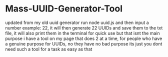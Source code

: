 # Mass-UUID-Generator-Tool
updated from my old uuid generator
run node uuid.js and then input a number example: 22, it will then generate 22 UUIDs and save them to the txt file, it will also print them in the terminal for quick use but that isnt the main purpose i have a tool on my page that does 2 at a time, for people who have a genuine purpose for UUIDs, no they have no bad purpose its just you dont need such a tool for a task as easy as that
